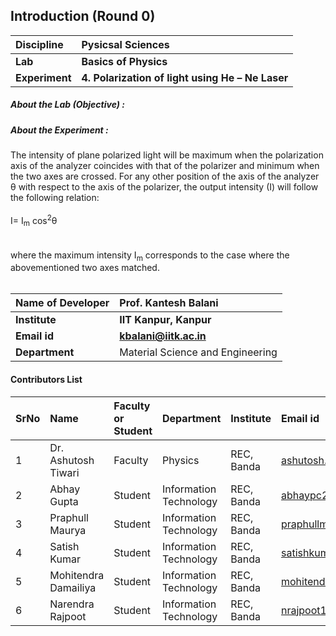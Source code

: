 ## Introduction (Round 0)


<b>Discipline | <b>Pysicsal Sciences
:--|:--|
<b> Lab | <b> Basics of Physics
<b> Experiment|     <b> 4. Polarization of light using He – Ne Laser 

<h5> About the Lab (Objective) : </h5>



<h5> About the Experiment : </h5>

The intensity of plane polarized light will be maximum when the polarization axis of the analyzer coincides with that of the polarizer and minimum when the two axes are crossed. For any other position of the axis of the analyzer θ with respect to the axis of the polarizer, the output intensity (I) will follow the following relation: <br><br>
					I= I<sub>m</sub>  cos<sup>2</sup>θ 	<br><br>					
where the maximum intensity I<sub>m</sub> corresponds to the case where the abovementioned two axes matched.<br><br>

<b>Name of Developer | <b> Prof. Kantesh Balani
:--|:--|
<b> Institute | <b> IIT Kanpur, Kanpur
<b> Email id|     <b> kbalani@iitk.ac.in
<b> Department | Material Science and Engineering



#### Contributors List

SrNo | Name | Faculty or Student | Department| Institute | Email id
:--|:--|:--|:--|:--|:--|
1 | Dr. Ashutosh Tiwari | Faculty | Physics | REC, Banda | ashutosh.tiwari@recbanda.ac.in
2 | Abhay Gupta | Student | Information Technology | REC, Banda |abhaypc26@gmail.com
3 | Praphull Maurya | Student | Information Technology | REC, Banda |praphullmaurya123@gmail.com
4 | Satish Kumar | Student | Information Technology | REC, Banda |satishkumar7991@gmail.com
5 | Mohitendra Damailiya | Student | Information Technology | REC, Banda |mohitendra.mpsd@gmail.com
6 | Narendra Rajpoot | Student | Information Technology | REC, Banda |nrajpoot1146@gmail.com


